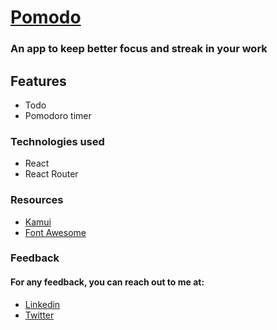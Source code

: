 
# [Pomodo](https://pomodo-react.netlify.app/)

### An app to keep better focus and streak in your work

## Features
- Todo
- Pomodoro timer



### Technologies used
- React
- React Router

### Resources
- [Kamui](https://kamui-library.netlify.app/docs/)
- [Font Awesome](https://fontawesome.com/)

### Feedback
 #### For any feedback, you can reach out to me at:
- [Linkedin](https://www.linkedin.com/in/rahul-mistry-xl/)
- [Twitter](https://twitter.com/rahulmistry751)
